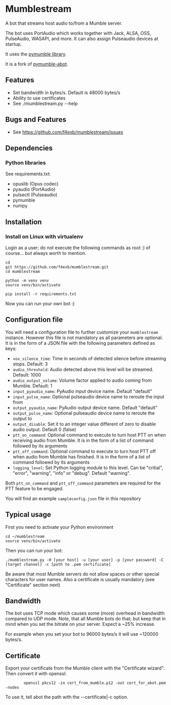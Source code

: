 # Mumblestream
A bot that streams host audio to/from a Mumble server.

The bot uses PortAudio which works together with Jack, ALSA, OSS, PulseAudio, WASAPI, and more. It can also assign Pulseaudio devices at startup.

It uses the [pymumble library](https://github.com/azlux/pymumble).

It is a fork of [pymumble-abot](https://github.com/ranomier/pymumble-abot).

## Features
* Set bandwidth in bytes/s. Default is 48000 bytes/s
* Ability to use certificates
* See ./mumblestream.py --help

## Bugs and Features
* See https://github.com/f4exb/mumblestream/issues

## Dependencies
### Python libraries
See requirements.txt:
* opuslib (Opus codec)
* pyaudio (PortAudio)
* pulsectl (Pulseaudio)
* pymumble
* numpy

## Installation
### Install on Linux with virtualenv
Login as a user; do not execute the following commands as root :) of course... but always worth to mention.

    cd
	git https://github.com/f4exb/mumblestream.git
	cd mumblestream

	python -m venv venv
	source venv/bin/activate

	pip install -r requirements.txt


Now you can run your own bot :)

## Configuration file

You will need a configuration file to further customize your `mumblestream` instance. However this file is not mandatory as all parameters are optional. It is in the form of a JSON file with the following parameters defined as keys:

- `vox_silence_time`: Time in seconds of detected silence before streaming stops. Default: 3
- `audio_threshold`: Audio detected above this level will be streamed. Default: 1000
- `audio_output_volume`: Volume factor applied to audio coming from Mumble. Default: 1
- `input_pyaudio_name`: PyAudio input device name. Default "default"
- `input_pulse_name`: Optional pulseaudio device name to reroute the input from
- `output_pyaudio_name`: PyAudio output device name. Default "default"
- `output_pulse_name`: Optional pulseaudio device name to reroute the output to
- `output_disable`: Set it to an integer value different of zero to disable audio output. Default 0 (false)
- `ptt_on_command`: Optional command to execute to turn host PTT on when receiving audio from Mumble. It is in the form of a list of command followed by its arguments
- `ptt_off_command`: Optional command to execute to turn host PTT off when audio from Mumble has finished. It is in the form of a list of command followed by its arguments
- `logging_level`: Set Python logging module to this level. Can be "critial", "error", "warning", "info" or "debug". Default "warning".

Both `ptt_on_command` and `ptt_off_command` parameters are required for the PTT feature to be engaged.

You will find an example `sampleconfig.json` file in this repository

## Typical usage
First you need to activate your Python environment

    cd ~/mumblestream
    source venv/bin/activate

Then you can run your bot:

	./mumblestream.py -H [your host] -u [your user] -p [your password] -C [target channel] -c [path to .pem certificate]

Be aware that most Mumble servers do not allow spaces or other special characters for user names.
Also a certificate is usually mandatory (see "Certificate" section next)

## Bandwidth
The bot uses TCP mode which causes some (more) overhead in bandwidth compared to UDP mode. Note, that all Mumble bots do that; but keep that in mind when you set the bitrate on your server. Expect a ~25% increase.

For example when you set your bot to 96000 bytes/s it will use ~120000 bytes/s.

## Certificate
Export your certificate from the Mumble client with the "Certificate wizard". Then convert it with openssl:

			openssl pkcs12 -in cert_from_mumble.p12 -out cert_for_abot.pem -nodes

To use it, tell abot the path with the --certificate|-c option.
